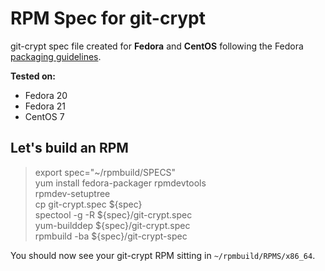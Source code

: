 # RPM Spec for git-crypt 
git-crypt spec file created for **Fedora** and **CentOS** following the Fedora [packaging guidelines](https://fedoraproject.org/wiki/Packaging:Guidelines?rd=Packaging/Guidelinesa).

**Tested on:**  
- Fedora 20
- Fedora 21
- CentOS 7

## Let's build an RPM
> export spec="~/rpmbuild/SPECS"  
> yum install fedora-packager rpmdevtools  
> rpmdev-setuptree  
> cp git-crypt.spec ${spec}  
> spectool -g -R ${spec}/git-crypt.spec  
> yum-builddep ${spec}/git-crypt.spec  
> rpmbuild -ba ${spec}/git-crypt-spec  

You should now see your git-crypt RPM sitting in `~/rpmbuild/RPMS/x86_64`.
